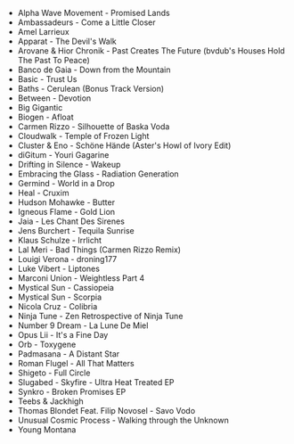 * Alpha Wave Movement - Promised Lands
* Ambassadeurs - Come a Little Closer
* Amel Larrieux
* Apparat - The Devil's Walk
* Arovane & Hior Chronik - Past Creates The Future (bvdub's Houses Hold The Past To Peace)
* Banco de Gaia - Down from the Mountain
* Basic - Trust Us
* Baths - Cerulean (Bonus Track Version)
* Between - Devotion
* Big Gigantic
* Biogen - Afloat
* Carmen Rizzo - Silhouette of Baska Voda
* Cloudwalk - Temple of Frozen Light
* Cluster & Eno - Schöne Hände (Aster's Howl of Ivory Edit)
* diGitum - Youri Gagarine
* Drifting in Silence - Wakeup
* Embracing the Glass - Radiation Generation
* Germind - World in a Drop
* Heal - Cruxim
* Hudson Mohawke - Butter
* Igneous Flame - Gold Lion
* Jaia - Les Chant Des Sirenes
* Jens Burchert - Tequila Sunrise
* Klaus Schulze - Irrlicht
* Lal Meri - Bad Things (Carmen Rizzo Remix)
* Louigi Verona - droning177
* Luke Vibert - Liptones
* Marconi Union - Weightless Part 4
* Mystical Sun - Cassiopeia
* Mystical Sun - Scorpia
* Nicola Cruz - Colibria
* Ninja Tune - Zen Retrospective of Ninja Tune
* Number 9 Dream - La Lune De Miel
* Opus Lii - It's a Fine Day
* Orb - Toxygene
* Padmasana - A Distant Star
* Roman Flugel - All That Matters
* Shigeto - Full Circle
* Slugabed - Skyfire - Ultra Heat Treated EP
* Synkro - Broken Promises EP
* Teebs & Jackhigh
* Thomas Blondet Feat. Filip Novosel - Savo Vodo
* Unusual Cosmic Process - Walking through the Unknown
* Young Montana

